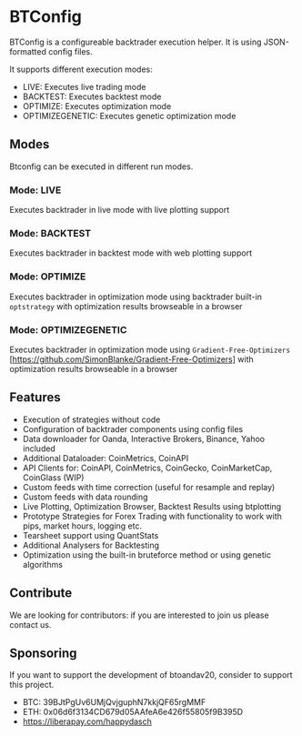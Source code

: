 # BTConfig

BTConfig is a configureable backtrader execution helper. It is using
JSON-formatted config files.

It supports different execution modes:

* LIVE: Executes live trading mode
* BACKTEST: Executes backtest mode
* OPTIMIZE: Executes optimization mode
* OPTIMIZEGENETIC: Executes genetic optimization mode

## Modes

Btconfig can be executed in different run modes.

### Mode: LIVE

Executes backtrader in live mode with live plotting support

### Mode: BACKTEST

Executes backtrader in backtest mode with web plotting support

### Mode: OPTIMIZE

Executes backtrader in optimization mode
using backtrader built-in `optstrategy` with
optimization results browseable in a browser

### Mode: OPTIMIZEGENETIC

Executes backtrader in optimization mode
using `Gradient-Free-Optimizers` [https://github.com/SimonBlanke/Gradient-Free-Optimizers]
with optimization results browseable in a browser

## Features

* Execution of strategies without code
* Configuration of backtrader components using config files
* Data downloader for Oanda, Interactive Brokers, Binance, Yahoo included
* Additional Dataloader: CoinMetrics, CoinAPI
* API Clients for: CoinAPI, CoinMetrics, CoinGecko, CoinMarketCap, CoinGlass (WIP)
* Custom feeds with time correction (useful for resample and replay)
* Custom feeds with data rounding
* Live Plotting, Optimization Browser, Backtest Results using btplotting
* Prototype Strategies for Forex Trading with functionality to work with
  pips, market hours, logging etc.
* Tearsheet support using QuantStats
* Additional Analysers for Backtesting
* Optimization using the built-in bruteforce method or using genetic algorithms

## Contribute

We are looking for contributors: if you are interested to join us please contact us.

## Sponsoring

If you want to support the development of btoandav20, consider to support this project.

* BTC: 39BJtPgUv6UMjQvjguphN7kkjQF65rgMMF
* ETH: 0x06d6f3134CD679d05AAfeA6e426f55805f9B395D
* <https://liberapay.com/happydasch>
